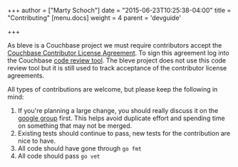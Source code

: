 +++
author = ["Marty Schoch"]
date = "2015-06-23T10:25:38-04:00"
title = "Contributing"
[menu.docs]
weight = 4
parent = 'devguide'

+++

As bleve is a Couchbase project we must require contributors accept the [Couchbase Contributor License Agreement](http://review.couchbase.org/static/individual_agreement.html).  To sign this agreement log into the Couchbase [code review tool](http://review.couchbase.org/).  The bleve project does not use this code review tool but it is still used to track acceptance of the contributor license agreements.

All types of contributions are welcome, but please keep the following in mind:

1.  If you're planning a large change, you should really discuss it on the [google group](https://groups.google.com/forum/#!forum/bleve) first.  This helps avoid duplicate effort and spending time on something that may not be merged.
2.  Existing tests should continue to pass, new tests for the contribution are nice to have.
3.  All code should have gone through `go fmt`
4.  All code should pass `go vet`